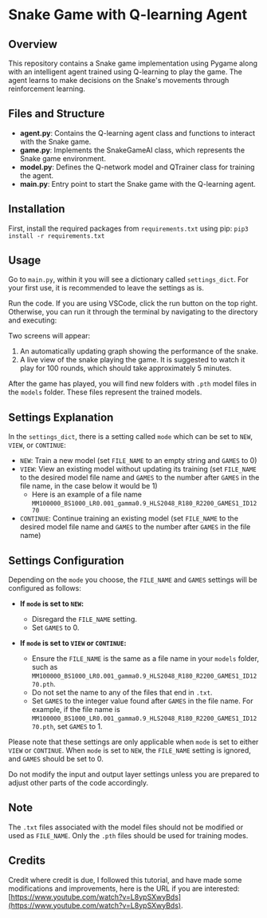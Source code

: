 # Snake Game with Q-learning Agent

## Overview
This repository contains a Snake game implementation using Pygame along with an intelligent agent trained using Q-learning to play the game. The agent learns to make decisions on the Snake's movements through reinforcement learning.

## Files and Structure
- **agent.py**: Contains the Q-learning agent class and functions to interact with the Snake game.
- **game.py**: Implements the SnakeGameAI class, which represents the Snake game environment.
- **model.py**: Defines the Q-network model and QTrainer class for training the agent.
- **main.py**: Entry point to start the Snake game with the Q-learning agent.

## Installation
First, install the required packages from `requirements.txt` using pip:
`pip3 install -r requirements.txt`

## Usage
Go to `main.py`, within it you will see a dictionary called `settings_dict`. For your first use, it is recommended to leave the settings as is.

Run the code. If you are using VSCode, click the run button on the top right. Otherwise, you can run it through the terminal by navigating to the directory and executing:

Two screens will appear:
1. An automatically updating graph showing the performance of the snake.
2. A live view of the snake playing the game. It is suggested to watch it play for  100 rounds, which should take approximately  5 minutes.

After the game has played, you will find new folders with `.pth` model files in the `models` folder. These files represent the trained models.

## Settings Explanation
In the `settings_dict`, there is a setting called `mode` which can be set to `NEW`, `VIEW`, or `CONTINUE`:
- `NEW`: Train a new model (set `FILE_NAME` to an empty string and `GAMES` to  0)
- `VIEW`: View an existing model without updating its training (set `FILE_NAME` to the desired model file name and `GAMES` to the number after `GAMES` in the file name, in the case below it would be 1)
  - Here is an example of a file name `MM100000_BS1000_LR0.001_gamma0.9_HLS2048_R180_R2200_GAMES1_ID1270`
- `CONTINUE`: Continue training an existing model (set `FILE_NAME` to the desired model file name and `GAMES` to the number after `GAMES` in the file name)

## Settings Configuration

Depending on the `mode` you choose, the `FILE_NAME` and `GAMES` settings will be configured as follows:

- **If `mode` is set to `NEW`:**
  - Disregard the `FILE_NAME` setting.
  - Set `GAMES` to   0.

- **If `mode` is set to `VIEW` or `CONTINUE`:**
  - Ensure the `FILE_NAME` is the same as a file name in your `models` folder, such as `MM100000_BS1000_LR0.001_gamma0.9_HLS2048_R180_R2200_GAMES1_ID1270.pth`.
  - Do not set the name to any of the files that end in `.txt`.
  - Set `GAMES` to the integer value found after `GAMES` in the file name. For example, if the file name is `MM100000_BS1000_LR0.001_gamma0.9_HLS2048_R180_R2200_GAMES1_ID1270.pth`, set `GAMES` to   1.

Please note that these settings are only applicable when `mode` is set to either `VIEW` or `CONTINUE`. When `mode` is set to `NEW`, the `FILE_NAME` setting is ignored, and `GAMES` should be set to   0.

Do not modify the input and output layer settings unless you are prepared to adjust other parts of the code accordingly.

## Note
The `.txt` files associated with the model files should not be modified or used as `FILE_NAME`. Only the `.pth` files should be used for training modes.

## Credits
Credit where credit is due, I followed this tutorial, and have made some modifications and improvements, here is the URL if you are interested: [https://www.youtube.com/watch?v=L8ypSXwyBds](https://www.youtube.com/watch?v=L8ypSXwyBds).
